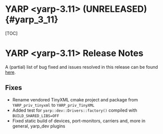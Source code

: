 YARP <yarp-3.11> (UNRELEASED)                                         {#yarp_3_11}
============================

[TOC]

YARP <yarp-3.11> Release Notes
=============================


A (partial) list of bug fixed and issues resolved in this release can be found
[here](https://github.com/robotology/yarp/issues?q=label%3A%22Fixed+in%3A+YARP+yarp-3.11%22).

Fixes
-----

* Rename vendored TinyXML cmake project and package from `YARP_priv_tinyxml` to `YARP_priv_TinyXML`
* Added test for `yarp::dev::Drivers::factory()` compiled with `BUILD_SHARED_LIBS=OFF`
* Fixed static build of devices, port-monitors, carriers and, more in general, yarp_dev plugins
